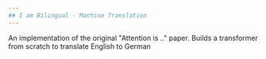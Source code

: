 ```yaml
---
## I am Bilingual - Machine Translation
---
```

An implementation of the original "Attention is .." paper. Builds a transformer from scratch to translate English to German
